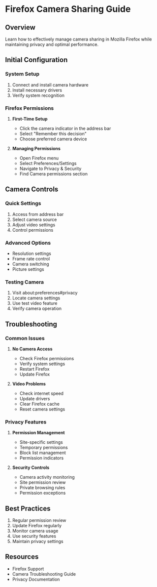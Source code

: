 # Firefox Camera Sharing Guide

## Overview
Learn how to effectively manage camera sharing in Mozilla Firefox while maintaining privacy and optimal performance.

## Initial Configuration

### System Setup
1. Connect and install camera hardware
2. Install necessary drivers
3. Verify system recognition

### Firefox Permissions

1. **First-Time Setup**
   - Click the camera indicator in the address bar
   - Select "Remember this decision"
   - Choose preferred camera device

2. **Managing Permissions**
   - Open Firefox menu
   - Select Preferences/Settings
   - Navigate to Privacy & Security
   - Find Camera permissions section

## Camera Controls

### Quick Settings
1. Access from address bar
2. Select camera source
3. Adjust video settings
4. Control permissions

### Advanced Options
- Resolution settings
- Frame rate control
- Camera switching
- Picture settings

### Testing Camera
1. Visit about:preferences#privacy
2. Locate camera settings
3. Use test video feature
4. Verify camera operation

## Troubleshooting

### Common Issues
1. **No Camera Access**
   - Check Firefox permissions
   - Verify system settings
   - Restart Firefox
   - Update Firefox

2. **Video Problems**
   - Check internet speed
   - Update drivers
   - Clear Firefox cache
   - Reset camera settings

### Privacy Features

1. **Permission Management**
   - Site-specific settings
   - Temporary permissions
   - Block list management
   - Permission indicators

2. **Security Controls**
   - Camera activity monitoring
   - Site permission review
   - Private browsing rules
   - Permission exceptions

## Best Practices
1. Regular permission review
2. Update Firefox regularly
3. Monitor camera usage
4. Use security features
5. Maintain privacy settings

## Resources
- Firefox Support
- Camera Troubleshooting Guide
- Privacy Documentation